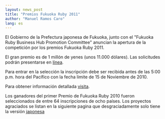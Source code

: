 ```yaml
---
layout: news_post
title: "Premios Fukuoka Ruby 2011"
author: "Manuel Ramos Caro"
lang: es
---
```


El Gobierno de la Prefectura japonesa de Fukuoka, junto con el \"Fukuoka
Ruby Business Hub Promotion Committee\" anuncian la apertura de la
competición por los premios Fukuoka Ruby 2011.

El gran premio es de 1 millón de yenes (unos 11.000 dólares). Las
solicitudes podrán presentarse en [línea][1].

Para entrar en la selección la inscripción debe ser recibida antes de
las 5:00 p.m. hora del Pacífico con la fecha limite de 15 de Noviembre
de 2010.

Para obtener información detallada [visita][2].

Los ganadores del primer Premio de Fukuoka Ruby 2010 fueron
seleccionados de entre 64 inscripciones de ocho países. Los proyectos
agraciados se listan en la siguiente pagina que desgraciadamente solo
tiene la versión [japonesa][3]



[1]: http://www.f-ruby.com/en/award/new/
[2]: http://www.f-ruby.com/en/award/
[3]: http://www.f-ruby.com/award/past/6
